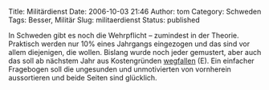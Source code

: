 Title: Militärdienst
Date: 2006-10-03 21:46
Author: tom
Category: Schweden
Tags: Besser, Militär
Slug: militaerdienst
Status: published

In Schweden gibt es noch die Wehrpflicht – zumindest in der Theorie.
Praktisch werden nur 10% eines Jahrgangs eingezogen und das sind vor
allem diejenigen, die wollen. Bislang wurde noch jeder gemustert, aber
auch das soll ab nächstem Jahr aus Kostengründen
[wegfallen](http://www.thelocal.se/article.php?ID=5101&date=20061003)
(E). Ein einfacher Fragebogen soll die ungesunden und unmotivierten von
vornherein aussortieren und beide Seiten sind glücklich.

